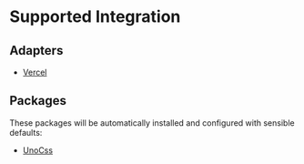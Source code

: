 # Supported Integration

## Adapters

- [Vercel](https://github.com/solidjs/solid-start/tree/main/packages/start-vercel)

## Packages

These packages will be automatically installed and configured with sensible defaults:

- [UnoCss](https://unocss.dev/)
